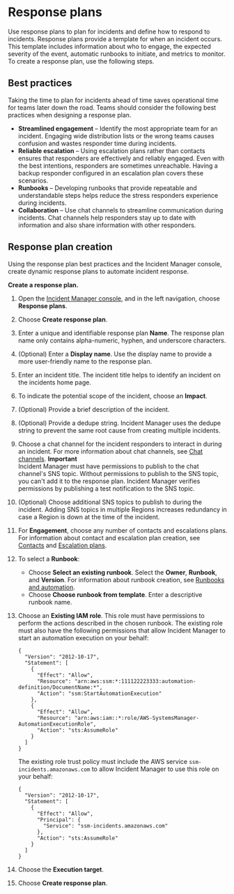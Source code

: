 # Response plans<a name="response-plans"></a>

Use response plans to plan for incidents and define how to respond to incidents\. Response plans provide a template for when an incident occurs\. This template includes information about who to engage, the expected severity of the event, automatic runbooks to initiate, and metrics to monitor\. To create a response plan, use the following steps\.

## Best practices<a name="response-plan-best-practices"></a>

Taking the time to plan for incidents ahead of time saves operational time for teams later down the road\. Teams should consider the following best practices when designing a response plan\.
+ **Streamlined engagement** – Identify the most appropriate team for an incident\. Engaging wide distribution lists or the wrong teams causes confusion and wastes responder time during incidents\. 
+ **Reliable escalation** – Using escalation plans rather than contacts ensures that responders are effectively and reliably engaged\. Even with the best intentions, responders are sometimes unreachable\. Having a backup responder configured in an escalation plan covers these scenarios\. 
+ **Runbooks** – Developing runbooks that provide repeatable and understandable steps helps reduce the stress responders experience during incidents\.
+ **Collaboration** – Use chat channels to streamline communication during incidents\. Chat channels help responders stay up to date with information and also share information with other responders\. 

## Response plan creation<a name="response-plans-create"></a>

Using the response plan best practices and the Incident Manager console, create dynamic response plans to automate incident response\.

**Create a response plan\.**

1. Open the [Incident Manager console](https://console.aws.amazon.com/systems-manager/incidents/home), and in the left navigation, choose **Response plans**\.

1. Choose **Create response plan**\.

1. Enter a unique and identifiable response plan **Name**\. The response plan name only contains alpha\-numeric, hyphen, and underscore characters\. 

1. \(Optional\) Enter a **Display name**\. Use the display name to provide a more user\-friendly name to the response plan\.

1. Enter an incident title\. The incident title helps to identify an incident on the incidents home page\.

1. To indicate the potential scope of the incident, choose an **Impact**\.

1. \(Optional\) Provide a brief description of the incident\. 

1. \(Optional\) Provide a dedupe string\. Incident Manager uses the dedupe string to prevent the same root cause from creating multiple incidents\.

1. Choose a chat channel for the incident responders to interact in during an incident\. For more information about chat channels, see [Chat channels](chat.md)\. 
**Important**  
Incident Manager must have permissions to publish to the chat channel's SNS topic\. Without permissions to publish to the SNS topic, you can't add it to the response plan\. Incident Manager verifies permissions by publishing a test notification to the SNS topic\.

1. \(Optional\) Choose additional SNS topics to publish to during the incident\. Adding SNS topics in multiple Regions increases redundancy in case a Region is down at the time of the incident\.

1. For **Engagement**, choose any number of contacts and escalations plans\. For information about contact and escalation plan creation, see [Contacts](contacts.md) and [Escalation plans](escalation.md)\.

1. To select a **Runbook**:
   + Choose **Select an existing runbook**\. Select the **Owner**, **Runbook**, and **Version**\. For information about runbook creation, see [Runbooks and automation](runbooks.md)\.
   + Choose **Choose runbook from template**\. Enter a descriptive runbook name\. 

1. Choose an **Existing IAM role**\. This role must have permissions to perform the actions described in the chosen runbook\. The existing role must also have the following permissions that allow Incident Manager to start an automation execution on your behalf:

   ```
   {
     "Version": "2012-10-17",
     "Statement": [
       {
         "Effect": "Allow",
         "Resource": "arn:aws:ssm:*:111122223333:automation-definition/DocumentName:*",
         "Action": "ssm:StartAutomationExecution"
       },
       {
         "Effect": "Allow",
         "Resource": "arn:aws:iam::*:role/AWS-SystemsManager-AutomationExecutionRole",
         "Action": "sts:AssumeRole"
       }
     ]
   }
   ```

   The existing role trust policy must include the AWS service `ssm-incidents.amazonaws.com` to allow Incident Manager to use this role on your behalf:

   ```
   {
     "Version": "2012-10-17",
     "Statement": [
       {
         "Effect": "Allow",
         "Principal": {
           "Service": "ssm-incidents.amazonaws.com"
         },
         "Action": "sts:AssumeRole"
       }
     ]
   }
   ```

1. Choose the **Execution target**\.

1. Choose **Create response plan**\.

    
